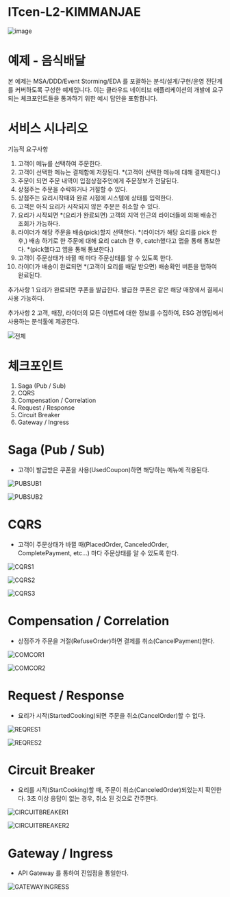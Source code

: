 # ITcen-L2-KIMMANJAE
![image](https://user-images.githubusercontent.com/487999/79708354-29074a80-82fa-11ea-80df-0db3962fb453.png)

# 예제 - 음식배달

본 예제는 MSA/DDD/Event Storming/EDA 를 포괄하는 분석/설계/구현/운영 전단계를 커버하도록 구성한 예제입니다.
이는 클라우드 네이티브 애플리케이션의 개발에 요구되는 체크포인트들을 통과하기 위한 예시 답안을 포함합니다.

# 서비스 시나리오

기능적 요구사항
1. 고객이 메뉴를 선택하여 주문한다.
2. 고객이 선택한 메뉴는 결제함에 저장된다. *(고객이 선택한 메뉴에 대해 결제한다.)
3. 주문이 되면 주문 내역이 입점상점주인에게 주문정보가 전달된다.
4. 상점주는 주문을 수락하거나 거절할 수 있다.
5. 상점주는 요리시작때와 완료 시점에 시스템에 상태를 입력한다.
6. 고객은 아직 요리가 시작되지 않은 주문은 취소할 수 있다.
7. 요리가 시작되면 *(요리가 완료되면) 고객의 지역 인근의 라이더들에 의해 배송건 조회가 가능하다.
8. 라이더가 해당 주문을 배송(pick)할지 선택한다. *(라이더가 해당 요리를 pick 한후,)
   배송 하기로 한 주문에 대해 요리 catch 한 후, catch했다고 앱을 통해 통보한다. *(pick했다고 앱을 통해 통보한다.)
9. 고객이 주문상태가 바뀔 때 마다 주문상태를 알 수 있도록 한다. 
10. 라이더가 배송이 완료되면 *(고객이 요리를 배달 받으면) 배송확인 버튼을 탭하여 완료된다.

추가사항 1 
요리가 완료되면 쿠폰을 발급한다. 발급한 쿠폰은 같은 해당 매장에서 결제시 사용 가능하다.

추가사항 2 
고객, 매장, 라이더의 모든 이벤트에 대한 정보를 수집하여, ESG 경영팀에서 사용하는 분석툴에 제공한다.

![전체](https://user-images.githubusercontent.com/47963629/206594496-193a4491-f5f9-4bb7-bfda-865ccbd8c28d.png)

# 체크포인트
1. Saga (Pub / Sub)
2. CQRS
3. Compensation / Correlation
4. Request / Response
5. Circuit Breaker
6. Gateway / Ingress

# Saga (Pub / Sub)

- 고객이 발급받은 쿠폰을 사용(UsedCoupon)하면 해당하는 메뉴에 적용된다.

![PUBSUB1](https://user-images.githubusercontent.com/47963629/206594529-2c937c9f-b717-4c31-9f4a-6f15bfdca837.png)

![PUBSUB2](https://user-images.githubusercontent.com/47963629/206594565-756aa32f-1924-4b66-984b-5b3f0dad9b33.png)

# CQRS

- 고객이 주문상태가 바뀔 때(PlacedOrder, CanceledOrder, CompletePayment, etc...) 마다 주문상태를 알 수 있도록 한다.

![CQRS1](https://user-images.githubusercontent.com/47963629/206594592-61408177-84e2-4eba-be08-4e24aab7ca73.png)

![CQRS2](https://user-images.githubusercontent.com/47963629/206594595-8e9dd066-996f-469e-9064-46605d9c497d.png)

![CQRS3](https://user-images.githubusercontent.com/47963629/206594603-e8edd431-6358-4a97-8f45-1ab6169e08b2.png)

# Compensation / Correlation

- 상점주가 주문을 거절(RefuseOrder)하면 결제를 취소(CancelPayment)한다.

![COMCOR1](https://user-images.githubusercontent.com/47963629/206594635-f74adc74-1e1a-4cd1-bcc3-36b64be87d23.png)

![COMCOR2](https://user-images.githubusercontent.com/47963629/206594654-347dcd29-43c5-44a6-9fc7-f20014af3217.png)

# Request / Response

- 요리가 시작(StartedCooking)되면 주문을 취소(CancelOrder)할 수 없다.

![REQRES1](https://user-images.githubusercontent.com/47963629/206594699-36fccf36-8f2f-49e5-ad84-d208ebe1148b.png)

![REQRES2](https://user-images.githubusercontent.com/47963629/206599320-4c3affef-7462-41e6-9c12-3e8fd16bacab.png)

# Circuit Breaker

- 요리를 시작(StartCooking)할 때, 주문이 취소(CanceledOrder)되었는지 확인한다. 3초 이상 응답이 없는 경우, 취소 된 것으로 간주한다.

![CIRCUITBREAKER1](https://user-images.githubusercontent.com/47963629/206603916-71518226-8aef-4092-95e3-28cd5471836c.png)

![CIRCUITBREAKER2](https://user-images.githubusercontent.com/47963629/206603925-0badd066-7a4e-40eb-b476-28e0a758ecba.png)

# Gateway / Ingress

- API Gateway 를 통하여 진입점을 통일한다.

![GATEWAYINGRESS](https://user-images.githubusercontent.com/47963629/206594719-9d83b3e8-e067-4518-983b-6fd3fbd34f85.png)

